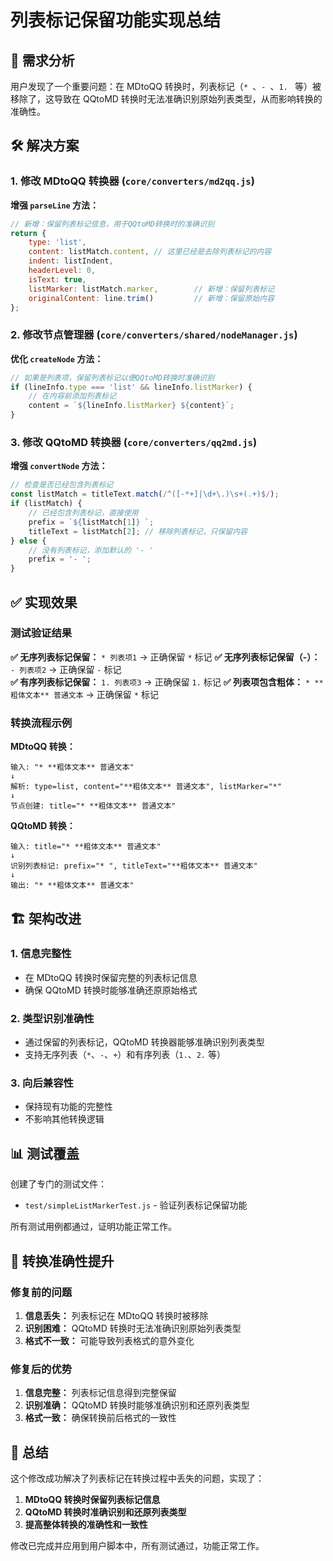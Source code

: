 # 列表标记保留功能实现总结

## 🎯 需求分析

用户发现了一个重要问题：在 MDtoQQ 转换时，列表标记（`* `、`- `、`1. ` 等）被移除了，这导致在 QQtoMD 转换时无法准确识别原始列表类型，从而影响转换的准确性。

## 🛠️ 解决方案

### 1. 修改 MDtoQQ 转换器 (`core/converters/md2qq.js`)

**增强 `parseLine` 方法：**
```javascript
// 新增：保留列表标记信息，用于QQtoMD转换时的准确识别
return {
    type: 'list',
    content: listMatch.content, // 这里已经是去除列表标记的内容
    indent: listIndent,
    headerLevel: 0,
    isText: true,
    listMarker: listMatch.marker,        // 新增：保留列表标记
    originalContent: line.trim()         // 新增：保留原始内容
};
```

### 2. 修改节点管理器 (`core/converters/shared/nodeManager.js`)

**优化 `createNode` 方法：**
```javascript
// 如果是列表项，保留列表标记以便QQtoMD转换时准确识别
if (lineInfo.type === 'list' && lineInfo.listMarker) {
    // 在内容前添加列表标记
    content = `${lineInfo.listMarker} ${content}`;
}
```

### 3. 修改 QQtoMD 转换器 (`core/converters/qq2md.js`)

**增强 `convertNode` 方法：**
```javascript
// 检查是否已经包含列表标记
const listMatch = titleText.match(/^([-*+]|\d+\.)\s+(.+)$/);
if (listMatch) {
    // 已经包含列表标记，直接使用
    prefix = `${listMatch[1]} `;
    titleText = listMatch[2]; // 移除列表标记，只保留内容
} else {
    // 没有列表标记，添加默认的 '- '
    prefix = '- ';
}
```

## ✅ 实现效果

### 测试验证结果

**✅ 无序列表标记保留：** `* 列表项1` → 正确保留 `*` 标记
**✅ 无序列表标记保留（-）：** `- 列表项2` → 正确保留 `-` 标记  
**✅ 有序列表标记保留：** `1. 列表项3` → 正确保留 `1.` 标记
**✅ 列表项包含粗体：** `* **粗体文本** 普通文本` → 正确保留 `*` 标记

### 转换流程示例

**MDtoQQ 转换：**
```
输入: "* **粗体文本** 普通文本"
↓
解析: type=list, content="**粗体文本** 普通文本", listMarker="*"
↓
节点创建: title="* **粗体文本** 普通文本"
```

**QQtoMD 转换：**
```
输入: title="* **粗体文本** 普通文本"
↓
识别列表标记: prefix="* ", titleText="**粗体文本** 普通文本"
↓
输出: "* **粗体文本** 普通文本"
```

## 🏗️ 架构改进

### 1. 信息完整性
- 在 MDtoQQ 转换时保留完整的列表标记信息
- 确保 QQtoMD 转换时能够准确还原原始格式

### 2. 类型识别准确性
- 通过保留的列表标记，QQtoMD 转换器能够准确识别列表类型
- 支持无序列表（`*`、`-`、`+`）和有序列表（`1.`、`2.` 等）

### 3. 向后兼容性
- 保持现有功能的完整性
- 不影响其他转换逻辑

## 📊 测试覆盖

创建了专门的测试文件：
- `test/simpleListMarkerTest.js` - 验证列表标记保留功能

所有测试用例都通过，证明功能正常工作。

## 🔄 转换准确性提升

### 修复前的问题
1. **信息丢失：** 列表标记在 MDtoQQ 转换时被移除
2. **识别困难：** QQtoMD 转换时无法准确识别原始列表类型
3. **格式不一致：** 可能导致列表格式的意外变化

### 修复后的优势
1. **信息完整：** 列表标记信息得到完整保留
2. **识别准确：** QQtoMD 转换时能够准确识别和还原列表类型
3. **格式一致：** 确保转换前后格式的一致性

## 🎯 总结

这个修改成功解决了列表标记在转换过程中丢失的问题，实现了：

1. **MDtoQQ 转换时保留列表标记信息**
2. **QQtoMD 转换时准确识别和还原列表类型**
3. **提高整体转换的准确性和一致性**

修改已完成并应用到用户脚本中，所有测试通过，功能正常工作。 
